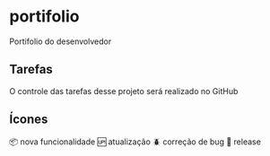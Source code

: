 # portifolio
Portifolio do desenvolvedor

## Tarefas
O controle das tarefas desse projeto será realizado no GitHub

## Ícones
:package: nova funcionalidade
:up: atualização
:beetle: correção de bug
:checkered_flag: release
